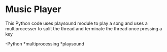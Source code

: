 # Music Player
This Python code uses playsound module to play a song and uses a multiprocesser to split the thread and terminate the thread once pressing a key

-Python
*multiprocessing
*playsound
